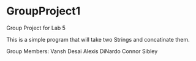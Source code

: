# GroupProject1
Group Project for Lab 5

This is a simple program that will take two Strings and concatinate them.

Group Members:
Vansh Desai
Alexis DiNardo
Connor Sibley

